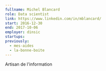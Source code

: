 ```yaml
---
fullname: Michel Blancard
role: Data scientist
link: https://www.linkedin.com/in/mblancard/
start: 2016-12-30
end: 2017-10-06
employer: dinsic
startups:
previously:
  - mes-aides
  - la-bonne-boite
---
```


Artisan de l'information
